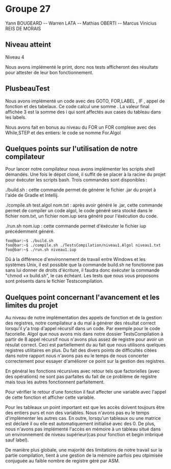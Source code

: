 # Groupe 27
Yann BOUGEARD -- Warren LATA -- Mathias OBERTI  -- Marcus Vinicius REIS DE MORAIS


## Niveau atteint

Niveau 4

Nous avons implémenté le print, donc nos tests afficheront des résultats pour attester de leur bon fonctionnement.

## PlusbeauTest

Nous avons implémenté un code avec des GOTO, FOR,LABEL , IF , appel de fonction et des tabelaux. Ce code calcul une somme . La valeur final affichée 3 est la somme des i qui sont affectés aux cases du tableau dans les labels.

Nous avons fait en bonus au niveau du FOR un FOR complexe avec des While,STEP et des entiers: le code se nomme For.Algol


## Quelques points sur l'utilisation de notre compilateur
Pour lancer notre compilateur nous avons implémenter les scripts shell demandés. Une fois le dépot cloné, il suffit de se placer à la racine du projet pour éxécuter les scripts bash. Trois commandes sont disponibles :

./build.sh : cette commande permet de générer le fichier .jar du projet à l'aide de Gradle et Intellij.

./compile.sh test.algol nom.txt : après avoir généré le .jar, cette commande permet de compiler un code algol, le code généré sera stocké dans le fichier nom.txt, un fichier nom.iup sera généré pour l'éxécution du code.

./run.sh nom.iup : cette commande permet d'éxécuter le fichier iup précédemment généré.


```console
foo@bar:~$ ./build.sh
foo@bar:~$ ./compile.sh ./TestsCompilation/niveau1.Algol niveau1.txt
foo@bar:~$ ./run.sh niveau1.iup
```
Dû à la différence d'environnement de travail entre Windows et les systèmes Unix, il est possible que la commande build.sh ne fonctionne pas sans lui donner de droits d'écriture, il faudra donc éxécuter la commande "chmod +x build.sh", le cas échéant.
Les tests que nous vous proposons sont présents dans le fichier Testscompilation.

## Quelques point concernant l'avancement et les limites du projet

Au niveau de notre implémentation des appels de fonction et de la gestion des registres, notre compilateur a du mal à générer des résultat correct lorsqu'il y'a trop d'appel récursif dans un code. Par exemple pour le code facorielle. Algol que nous avons mis dans notre dossier TestsCompilation à partir de 8 appel récursif nous n'avons plus assez de registre pour avoir un résulat correct. Ceci est partiellement du au fait que nous utilisons quelques registres utilitaires en plus. Du fait des divers points de difficultés citées dans notre rapport nous n'avons pas eu le temps de nous concerter correctement pour essayer d'améliorer ce point sur la gestion des registres.

En général les fonctions récursives avec retour tels que factorielles (avec des opérations) ne sont pas parfaites du fait de ce problème de registre mais tous les autres fonctionnent parfaitement.

Pour vérifier le retour d'une fonction il faut affecter une variable avec l'appel de cette fonction et afficher  cette variable.

Pour les tableaux un point important est que les accès doivent toujours être des entiers purs et non des variables. Nous n'avons pas eu le temps d'implémenter les autres cas. En outre, lorsqu'un tableaux ou une matrice est déclaré il ou elle est automatiquement initialisé avec des 0.
De plus, nous n'avons pas implémenté l'accès en mémoire à un tableau situé dans un environnement de niveau supérieur(cas pour fonction et begin imbriqué sauf label).

De manière plus globale, une majorité des limitations de notre travail sur la partie compilation, tient à une gestion de la mémoire parfois peu otpimisée conjuguée au faible nombre de registre géré par ASM.



